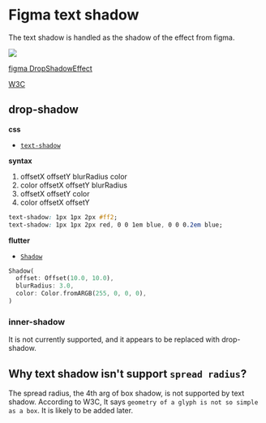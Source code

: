# Figma text shadow

The text shadow is handled as the shadow of the effect from figma.

![](https://static.figma.com/uploads/9def6cce093b164306328ee228028155d13d72d0)

[figma DropShadowEffect](https://www.figma.com/plugin-docs/api/Effect/#dropshadoweffect)

[W3C](https://www.w3.org/TR/css-text-decor-4/#propdef-text-shadow)

## drop-shadow

**css**

- [`text-shadow`](https://developer.mozilla.org/en-US/docs/Web/CSS/text-shadow)

**syntax**

1. offsetX offsetY blurRadius color
2. color offsetX offsetY blurRadius
3. offsetX offsetY color
4. color offsetX offsetY

```css
text-shadow: 1px 1px 2px #ff2;
text-shadow: 1px 1px 2px red, 0 0 1em blue, 0 0 0.2em blue;
```

**flutter**

- [`Shadow`](https://api.flutter.dev/flutter/dart-ui/Shadow-class.html)

```dart
Shadow(
  offset: Offset(10.0, 10.0),
  blurRadius: 3.0,
  color: Color.fromARGB(255, 0, 0, 0),
)
```

### inner-shadow

It is not currently supported, and it appears to be replaced with drop-shadow.

## Why text shadow isn't support `spread radius`?

The spread radius, the 4th arg of box shadow, is not supported by text shadow. According to W3C,
It says `geometry of a glyph is not so simple as a box`. It is likely to be added later.
